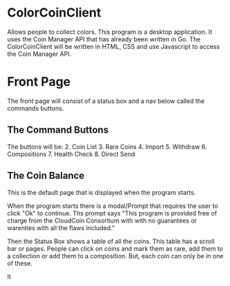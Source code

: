 # ColorCoinClient
Allows people to collect colors. This program is a desktop application. It uses the Coin Manager API that has already been written in Go. The ColorCoinClient will be written in HTML, CSS and use Javascript to access the Coin Manager API.

# Front Page
The front page will consist of a status box and a nav below called the commands buttons. 

## The Command Buttons
The buttons will be:
2. Coin List
3. Rare Coins
4. Import
5. Withdraw
6. Compositions
7. Health Check
8. Direct Send


## The Coin Balance
This is the default page that is displayed when the program starts. 

When the program starts there is a modal/Prompt that requires the user to click "Ok" to continue. Ths prompt says "This program is provided free of charge from the CloudCoin Consortium with with no guarantees or warenties with all the flaws included."

Then the Status Box shows a table of all the coins. This table has a scroll bar or pages. People can click on coins and mark them as rare, add them to a collection or add them to a composition. But, each coin can only be in one of these.

It 





